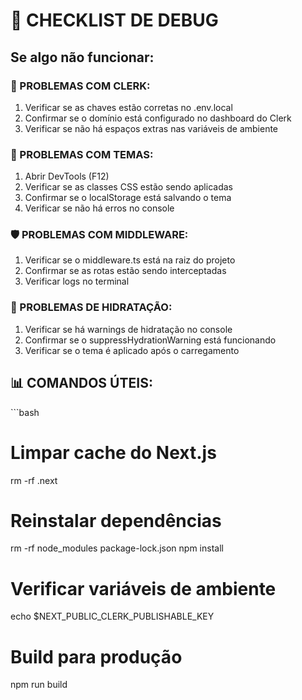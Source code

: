 # 🐛 CHECKLIST DE DEBUG

## Se algo não funcionar:

### 🔑 PROBLEMAS COM CLERK:
1. Verificar se as chaves estão corretas no .env.local
2. Confirmar se o domínio está configurado no dashboard do Clerk
3. Verificar se não há espaços extras nas variáveis de ambiente

### 🎨 PROBLEMAS COM TEMAS:
1. Abrir DevTools (F12)
2. Verificar se as classes CSS estão sendo aplicadas
3. Confirmar se o localStorage está salvando o tema
4. Verificar se não há erros no console

### 🛡️ PROBLEMAS COM MIDDLEWARE:
1. Verificar se o middleware.ts está na raiz do projeto
2. Confirmar se as rotas estão sendo interceptadas
3. Verificar logs no terminal

### 🔄 PROBLEMAS DE HIDRATAÇÃO:
1. Verificar se há warnings de hidratação no console
2. Confirmar se o suppressHydrationWarning está funcionando
3. Verificar se o tema é aplicado após o carregamento

## 📊 COMANDOS ÚTEIS:
\`\`\`bash
# Limpar cache do Next.js
rm -rf .next

# Reinstalar dependências
rm -rf node_modules package-lock.json
npm install

# Verificar variáveis de ambiente
echo $NEXT_PUBLIC_CLERK_PUBLISHABLE_KEY

# Build para produção
npm run build
